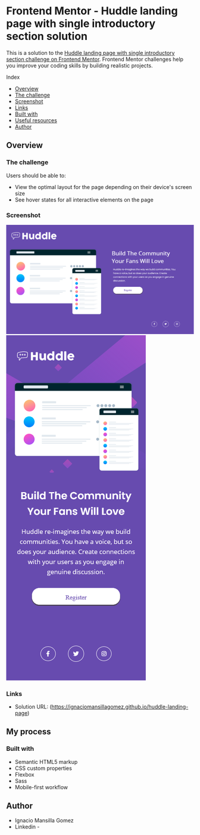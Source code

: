# Frontend Mentor - Huddle landing page with single introductory section solution

This is a solution to the [Huddle landing page with single introductory section challenge on Frontend Mentor](https://www.frontendmentor.io/challenges/huddle-landing-page-with-a-single-introductory-section-B_2Wvxgi0). Frontend Mentor challenges help you improve your coding skills by building realistic projects.

Index

- [Overview](#overview)
- [The challenge](#the-challenge)
- [Screenshot](#screenshot)
- [Links](#links)
- [Built with](#built-with)
- [Useful resources](#useful-resources)
- [Author](#author)

## Overview

### The challenge

Users should be able to:

- View the optimal layout for the page depending on their device's screen size
- See hover states for all interactive elements on the page

### Screenshot

![](/screenshots/Huddle-landing-page-desktop.png)
![](/screenshots/Huddle-landing-Mobile.png)

### Links

- Solution URL: (https://ignaciomansillagomez.github.io/huddle-landing-page)

## My process

### Built with

- Semantic HTML5 markup
- CSS custom properties
- Flexbox
- Sass
- Mobile-first workflow

## Author

- Ignacio Mansilla Gomez
- Linkedin - [](https://www.linkedin.com/in/ignacio-mansilla-gomez-3502551a3/)
